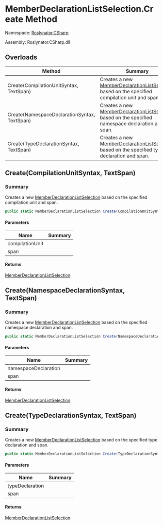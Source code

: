 # MemberDeclarationListSelection\.Create Method

Namespace: [Roslynator.CSharp](../../README.md)

Assembly: Roslynator\.CSharp\.dll

## Overloads

| Method | Summary |
| ------ | ------- |
| Create\(CompilationUnitSyntax, TextSpan\) | Creates a new [MemberDeclarationListSelection](../README.md) based on the specified compilation unit and span\. |
| Create\(NamespaceDeclarationSyntax, TextSpan\) | Creates a new [MemberDeclarationListSelection](../README.md) based on the specified namespace declaration and span\. |
| Create\(TypeDeclarationSyntax, TextSpan\) | Creates a new [MemberDeclarationListSelection](../README.md) based on the specified type declaration and span\. |

## Create\(CompilationUnitSyntax, TextSpan\)

### Summary

Creates a new [MemberDeclarationListSelection](../README.md) based on the specified compilation unit and span\.

```csharp
public static MemberDeclarationListSelection Create(CompilationUnitSyntax compilationUnit, TextSpan span)
```

#### Parameters

| Name | Summary |
| ---- | ------- |
| compilationUnit | |
| span | |

#### Returns

[MemberDeclarationListSelection](../README.md)

## Create\(NamespaceDeclarationSyntax, TextSpan\)

### Summary

Creates a new [MemberDeclarationListSelection](../README.md) based on the specified namespace declaration and span\.

```csharp
public static MemberDeclarationListSelection Create(NamespaceDeclarationSyntax namespaceDeclaration, TextSpan span)
```

#### Parameters

| Name | Summary |
| ---- | ------- |
| namespaceDeclaration | |
| span | |

#### Returns

[MemberDeclarationListSelection](../README.md)

## Create\(TypeDeclarationSyntax, TextSpan\)

### Summary

Creates a new [MemberDeclarationListSelection](../README.md) based on the specified type declaration and span\.

```csharp
public static MemberDeclarationListSelection Create(TypeDeclarationSyntax typeDeclaration, TextSpan span)
```

#### Parameters

| Name | Summary |
| ---- | ------- |
| typeDeclaration | |
| span | |

#### Returns

[MemberDeclarationListSelection](../README.md)

